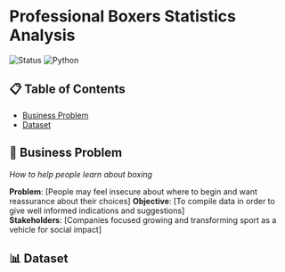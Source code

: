 # Professional Boxers Statistics Analysis

![Status](https://img.shields.io/badge/Status-Complete-green)
![Python](https://img.shields.io/badge/Python-3.13-blue)

## 📋 Table of Contents
- [Business Problem](#business-problem)
- [Dataset](#dataset)

## 🎯 Business Problem
*How to help people learn about boxing*

**Problem**: [People may feel insecure about where to begin and want reassurance about their choices]
**Objective**: [To compile data in order to give well informed indications and suggestions]  
**Stakeholders**: [Companies focused growing and transforming sport as a vehicle for social impact]  

## 📊 Dataset